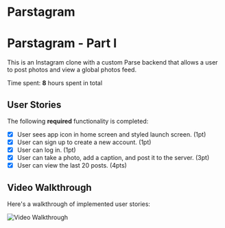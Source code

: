 # Parstagram

# Parstagram - Part I

This is an Instagram clone with a custom Parse backend that allows a user to post photos and view a global photos feed.

Time spent: **8** hours spent in total

## User Stories

The following **required** functionality is completed:

- [x] User sees app icon in home screen and styled launch screen. (1pt)
- [x] User can sign up to create a new account. (1pt)
- [x] User can log in. (1pt)
- [x] User can take a photo, add a caption, and post it to the server. (3pt)
- [x] User can view the last 20 posts. (4pts)

## Video Walkthrough

Here's a walkthrough of implemented user stories:

<img src='https://i.imgur.com/aabEBTE.gif' title='Video Walkthrough' width='' alt='Video Walkthrough' />
